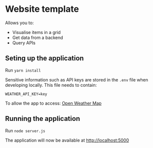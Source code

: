 # Website template

Allows you to:

- Visualise items in a grid
- Get data from a backend
- Query APIs

## Seting up the application

Run `yarn install`

Sensitive information such as API keys are stored in the `.env` file when developing locally. This file needs to contain:

```
WEATHER_API_KEY=key
```

To allow the app to access:
[Open Weather Map](http://api.openweathermap.org)

## Running the application

Run `node server.js`

The application will now be available at [http://localhost:5000](http://localhost:5000/)
